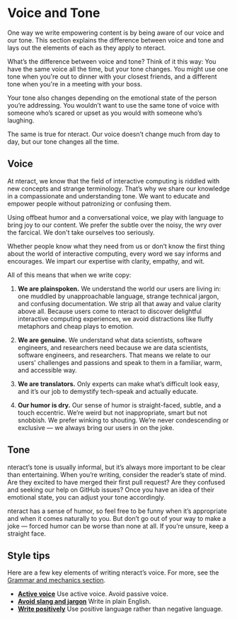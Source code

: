 # Voice and Tone

One way we write empowering content is by being aware of our voice and our tone. This section explains the difference between voice and tone and lays out the elements of each as they apply to nteract.

What’s the difference between voice and tone? Think of it this way: You have the same voice all the time, but your tone changes. You might use one tone when you're out to dinner with your closest friends, and a different tone when you're in a meeting with your boss.

Your tone also changes depending on the emotional state of the person you’re addressing. You wouldn’t want to use the same tone of voice with someone who’s scared or upset as you would with someone who’s laughing.

The same is true for nteract. Our voice doesn’t change much from day to day, but our tone changes all the time.

## Voice

At nteract, we know that the field of interactive computing is riddled with new concepts and strange terminology. That’s why we share our knowledge in a compassionate and understanding tone. We want to educate and empower people without patronizing or confusing them. 

Using offbeat humor and a conversational voice, we play with language to bring joy to our content. We prefer the subtle over the noisy, the wry over the farcical. We don't take ourselves too seriously.

Whether people know what they need from us or don’t know the first thing about the world of interactive computing, every word we say informs and encourages. We impart our expertise with clarity, empathy, and wit. 

All of this means that when we write copy:

1. **We are plainspoken.** We understand the world our users are living in: one muddled by unapproachable language, strange technical jargon, and confusing documentation. We strip all that away and value clarity above all. Because users come to nteract to discover delightful interactive computing experiences, we avoid distractions like fluffy metaphors and cheap plays to emotion. 

2. **We are genuine.** We understand what data scientists, software engineers, and researchers need because we are data scientists, software engineers, and researchers. That means we relate to our users' challenges and passions and speak to them in a familiar, warm, and accessible way. 

3. **We are translators.** Only experts can make what’s difficult look easy, and it’s our job to demystify tech-speak and actually educate.

4. **Our humor is dry.** Our sense of humor is straight-faced, subtle, and a touch eccentric. We’re weird but not inappropriate, smart but not snobbish. We prefer winking to shouting. We’re never condescending or exclusive — we always bring our users in on the joke.

## Tone

nteract’s tone is usually informal, but it’s always more important to be clear than entertaining. When you’re writing, consider the reader’s state of mind. Are they excited to have merged their first pull request? Are they confused and seeking our help on GitHub issues? Once you have an idea of their emotional state, you can adjust your tone accordingly.

nteract has a sense of humor, so feel free to be funny when it’s appropriate and when it comes naturally to you. But don’t go out of your way to make a joke — forced humor can be worse than none at all. If you’re unsure, keep a straight face.

## Style tips

Here are a few key elements of writing nteract’s voice. For more, see the [Grammar and mechanics section](/grammar-and-mechanics.md).

* [**Active voice**](/grammar-and-mechanics.md?id=active-voice) Use active voice. Avoid passive voice.
* [**Avoid slang and jargon**](/grammar-and-mechanics.md?id=slang-and-jargon) Write in plain English.
* [**Write positively**](/grammar-and-mechanics.md?id=write-positively) Use positive language rather than negative language.
